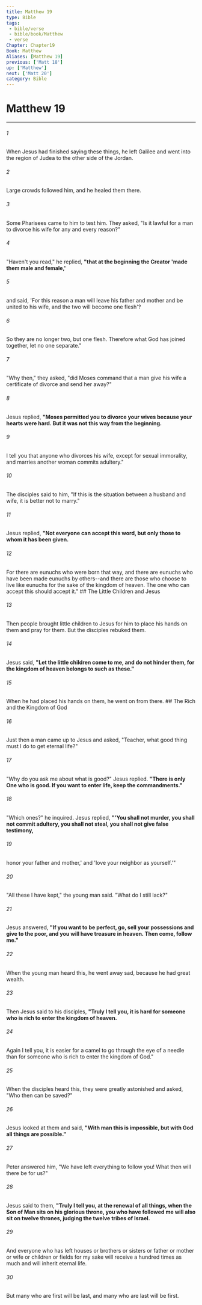 ```yaml
---
title: Matthew 19
type: Bible
tags:
 - bible/verse
 - bible/book/Matthew
 - verse
Chapter: Chapter19
Book: Matthew
Aliases: [Matthew 19]
previous: ['Matt 18']
up: ['Matthew']
next: ['Matt 20']
category: Bible
---
```

# Matthew 19

***


###### 1 
When Jesus had finished saying these things, he left Galilee and went into the region of Judea to the other side of the Jordan. 

###### 2 
Large crowds followed him, and he healed them there. 

###### 3 
Some Pharisees came to him to test him. They asked, "Is it lawful for a man to divorce his wife for any and every reason?" 

###### 4 
"Haven't you read," he replied, **"that at the beginning the Creator 'made them male and female,'** 

###### 5 
and said, 'For this reason a man will leave his father and mother and be united to his wife, and the two will become one flesh'? 

###### 6 
So they are no longer two, but one flesh. Therefore what God has joined together, let no one separate." 

###### 7 
"Why then," they asked, "did Moses command that a man give his wife a certificate of divorce and send her away?" 

###### 8 
Jesus replied, **"Moses permitted you to divorce your wives because your hearts were hard. But it was not this way from the beginning.** 

###### 9 
I tell you that anyone who divorces his wife, except for sexual immorality, and marries another woman commits adultery." 

###### 10 
The disciples said to him, "If this is the situation between a husband and wife, it is better not to marry." 

###### 11 
Jesus replied, **"Not everyone can accept this word, but only those to whom it has been given.** 

###### 12 
For there are eunuchs who were born that way, and there are eunuchs who have been made eunuchs by others--and there are those who choose to live like eunuchs for the sake of the kingdom of heaven. The one who can accept this should accept it." ## The Little Children and Jesus 

###### 13 
Then people brought little children to Jesus for him to place his hands on them and pray for them. But the disciples rebuked them. 

###### 14 
Jesus said, **"Let the little children come to me, and do not hinder them, for the kingdom of heaven belongs to such as these."** 

###### 15 
When he had placed his hands on them, he went on from there. ## The Rich and the Kingdom of God 

###### 16 
Just then a man came up to Jesus and asked, "Teacher, what good thing must I do to get eternal life?" 

###### 17 
"Why do you ask me about what is good?" Jesus replied. **"There is only One who is good. If you want to enter life, keep the commandments."** 

###### 18 
"Which ones?" he inquired. Jesus replied, **"'You shall not murder, you shall not commit adultery, you shall not steal, you shall not give false testimony,** 

###### 19 
honor your father and mother,' and 'love your neighbor as yourself.'" 

###### 20 
"All these I have kept," the young man said. "What do I still lack?" 

###### 21 
Jesus answered, **"If you want to be perfect, go, sell your possessions and give to the poor, and you will have treasure in heaven. Then come, follow me."** 

###### 22 
When the young man heard this, he went away sad, because he had great wealth. 

###### 23 
Then Jesus said to his disciples, **"Truly I tell you, it is hard for someone who is rich to enter the kingdom of heaven.** 

###### 24 
Again I tell you, it is easier for a camel to go through the eye of a needle than for someone who is rich to enter the kingdom of God." 

###### 25 
When the disciples heard this, they were greatly astonished and asked, "Who then can be saved?" 

###### 26 
Jesus looked at them and said, **"With man this is impossible, but with God all things are possible."** 

###### 27 
Peter answered him, "We have left everything to follow you! What then will there be for us?" 

###### 28 
Jesus said to them, **"Truly I tell you, at the renewal of all things, when the Son of Man sits on his glorious throne, you who have followed me will also sit on twelve thrones, judging the twelve tribes of Israel.** 

###### 29 
And everyone who has left houses or brothers or sisters or father or mother or wife or children or fields for my sake will receive a hundred times as much and will inherit eternal life. 

###### 30 
But many who are first will be last, and many who are last will be first. 
